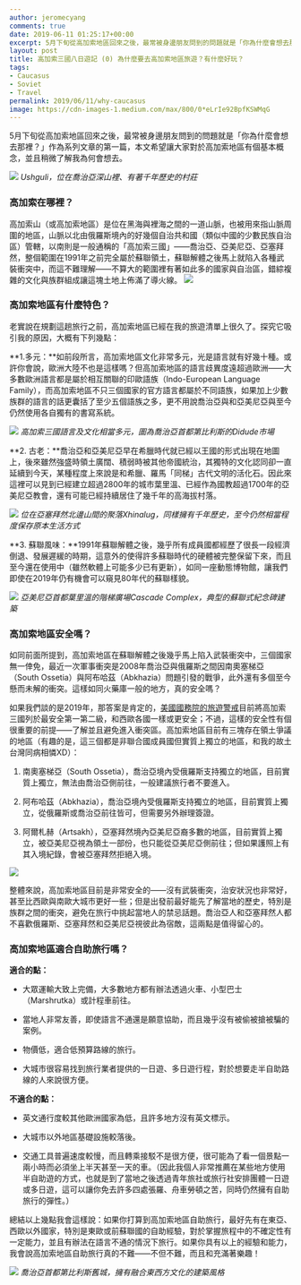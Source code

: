```yaml
---
author: jeromecyang
comments: true
date: 2019-06-11 01:25:17+00:00
excerpt: 5月下旬從高加索地區回來之後，最常被身邊朋友問到的問題就是「你為什麼會想去那裡？」作為系列文章的第一篇，本文希望讓大家對於高加索地區有個基本概念，並且稍微了解我為何會想去。
layout: post
title: 高加索三國八日遊記 (0) 為什麼要去高加索地區旅遊？有什麼好玩？
tags:
- Caucasus
- Soviet
- Travel
permalink: 2019/06/11/why-caucasus
image: https://cdn-images-1.medium.com/max/800/0*eLrIe92BpfKSWMqG
---
```


5月下旬從高加索地區回來之後，最常被身邊朋友問到的問題就是「你為什麼會想去那裡？」作為系列文章的第一篇，本文希望讓大家對於高加索地區有個基本概念，並且稍微了解我為何會想去。

![](https://cdn-images-1.medium.com/max/800/0*eLrIe92BpfKSWMqG)
*Ushguli，位在喬治亞深山裡、有著千年歷史的村莊*


### 高加索在哪裡？


高加索山（或高加索地區）是位在黑海與裡海之間的一道山脈，也被用來指山脈周圍的地區，山脈以北由俄羅斯境內的好幾個自治共和國（類似中國的少數民族自治區）管轄，以南則是一般通稱的「高加索三國」——喬治亞、亞美尼亞、亞塞拜然，整個範圍在1991年之前完全屬於蘇聯領土，蘇聯解體之後馬上就陷入各種武裝衝突中，而這不難理解——不算大的範圍裡有著如此多的國家與自治區，錯綜複雜的文化與族群組成讓這塊土地上佈滿了導火線。
![](http://lifetimesojournertravel.files.wordpress.com/2019/06/e8a4a-1qehsaoe9drcclka3uqauqg.png)


### 高加索地區有什麼特色？


老實說在規劃這趟旅行之前，高加索地區已經在我的旅遊清單上很久了。探究它吸引我的原因，大概有下列幾點：

**1.多元：**如前段所言，高加索地區文化非常多元，光是語言就有好幾十種。或許你會說，歐洲大陸不也是這樣嗎？但高加索地區的語言歧異度遠超過歐洲——大多數歐洲語言都是屬於相互關聯的印歐語族（Indo-European Language Family），而高加索地區不只三個國家的官方語言都屬於不同語族，如果加上少數族群的語言的話更囊括了至少五個語族之多，更不用說喬治亞與和亞美尼亞與至今仍然使用各自獨有的書寫系統。

![](https://cdn-images-1.medium.com/max/800/0*FXWvGM5dMB187eOK)
*高加索三國語言及文化相當多元，圖為喬治亞首都第比利斯的Didude市場*

**2. 古老：**喬治亞和亞美尼亞早在希臘時代就已經以王國的形式出現在地圖上，後來雖然強盛時領土廣闊、積弱時被其他帝國統治，其獨特的文化認同卻一直延續到今天，某種程度上來說是和希臘、羅馬「同梯」古代文明的活化石。因此來這裡可以見到已經建立超過2800年的城市葉里溫、已經作為國教超過1700年的亞美尼亞教會，還有可能已經持續居住了幾千年的高海拔村落。

![](https://cdn-images-1.medium.com/max/800/0*k6sKno6-emTe9nNv)
*位在亞塞拜然北邊山間的聚落Xhinalug，同樣擁有千年歷史，至今仍然相當程度保存原本生活方式*

**3. 蘇聯風味：**1991年蘇聯解體之後，幾乎所有成員國都經歷了很長一段經濟倒退、發展遲緩的時期，這意外的使得許多蘇聯時代的硬體被完整保留下來，而且至今還在使用中（雖然軟體上可能多少已有更新），如同一座動態博物館，讓我們即使在2019年仍有機會可以窺見80年代的蘇聯樣貌。

![](https://cdn-images-1.medium.com/max/800/0*_qroZh-TiWa-WXd7)
*亞美尼亞首都葉里溫的階梯廣場Cascade Complex，典型的蘇聯式紀念碑建築*


### 高加索地區安全嗎？


如同前面所提到，高加索地區在蘇聯解體之後幾乎馬上陷入武裝衝突中，三個國家無一倖免，最近一次軍事衝突是2008年喬治亞與俄羅斯之間因南奧塞梯亞（South Ossetia）與阿布哈茲（Abkhazia）問題引發的戰爭，此外還有多個至今懸而未解的衝突。這樣如同火藥庫一般的地方，真的安全嗎？

如果我們談的是2019年，那答案是肯定的，[美國國務院的旅遊警戒](https://travel.state.gov/content/travel/en/traveladvisories/traveladvisories.html)目前將高加索三國列於最安全第一第二級，和西歐各國一樣或更安全；不過，這樣的安全性有個很重要的前提——了解並且避免進入衝突區。高加索地區目前有三塊存在領土爭議的地區（有趣的是，這三個都是非聯合國成員國但實質上獨立的地區，和我的故土台灣同病相憐XD）：



 	
  1. 南奧塞梯亞（South Ossetia），喬治亞境內受俄羅斯支持獨立的地區，目前實質上獨立，無法由喬治亞側前往，一般建議旅行者不要進入。

 	
  2. 阿布哈茲（Abkhazia），喬治亞境內受俄羅斯支持獨立的地區，目前實質上獨立，從俄羅斯或喬治亞前往皆可，但需要另外辦理簽證。

 	
  3. 阿爾札赫（Artsakh），亞塞拜然境內亞美尼亞裔多數的地區，目前實質上獨立，被亞美尼亞視為領土一部份，也只能從亞美尼亞側前往；但如果護照上有其入境紀錄，會被亞塞拜然拒絕入境。


![](http://lifetimesojournertravel.files.wordpress.com/2019/06/0febc-1w5w5udt6eyfwldw0n0c8ug.png)

整體來說，高加索地區目前是非常安全的——沒有武裝衝突，治安狀況也非常好，甚至比西歐與南歐大城市更好一些；但是出發前最好能先了解當地的歷史，特別是族群之間的衝突，避免在旅行中挑起當地人的禁忌話題。喬治亞人和亞塞拜然人都不喜歡俄羅斯、亞塞拜然和亞美尼亞視彼此為宿敵，這兩點是值得留心的。


### 高加索地區適合自助旅行嗎？


**適合的點：**



 	
  * 大眾運輸大致上完備，大多數地方都有辦法透過火車、小型巴士（Marshrutka）或計程車前往。

 	
  * 當地人非常友善，即使語言不通還是願意協助，而且幾乎沒有被偷被搶被騙的案例。

 	
  * 物價低，適合低預算路線的旅行。

 	
  * 大城市很容易找到旅行業者提供的一日遊、多日遊行程，對於想要走半自助路線的人來說很方便。


**不適合的點：**



 	
  * 英文通行度較其他歐洲國家為低，且許多地方沒有英文標示。

 	
  * 大城市以外地區基礎設施較落後。

 	
  * 交通工具普遍速度較慢，而且轉乘接駁不是很方便，很可能為了看一個景點一兩小時而必須坐上半天甚至一天的車。（因此我個人非常推薦在某些地方使用半自助遊的方式，也就是到了當地之後透過青年旅社或旅行社安排團體一日遊或多日遊，這可以讓你免去許多四處張羅、舟車勞頓之苦，同時仍然擁有自助旅行的彈性。）


總結以上幾點我會這樣說：如果你打算到高加索地區自助旅行，最好先有在東亞、西歐以外國家，特別是東歐或前蘇聯國的自助經驗，對於掌握旅程中的不確定性有一定能力，並且有辦法在語言不通的情況下旅行。如果你具有以上的經驗和能力，我會說高加索地區自助旅行真的不難——不但不難，而且和充滿著樂趣！

![](https://cdn-images-1.medium.com/max/800/0*gUW0Ja18Rg8r7RBF)
*喬治亞首都第比利斯舊城，擁有融合東西方文化的建築風格*
